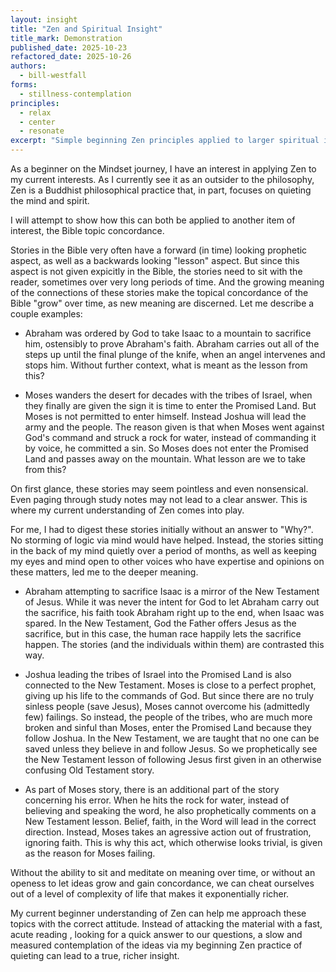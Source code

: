 ```yaml
---
layout: insight
title: "Zen and Spiritual Insight"
title_mark: Demonstration
published_date: 2025-10-23
refactored_date: 2025-10-26
authors:
  - bill-westfall
forms:
  - stillness-contemplation
principles:
  - relax
  - center
  - resonate
excerpt: "Simple beginning Zen principles applied to larger spiritual insight."
---
```


As a beginner on the Mindset journey, I have an interest in applying Zen to my current interests.  As I currently see it as an outsider to the philosophy, Zen is a Buddhist philosophical practice that, in part, focuses on quieting the mind and spirit.

I will attempt to show how this can both be applied to another item of interest, the Bible topic concordance.

Stories in the Bible very often have a forward (in time) looking prophetic aspect, as well as a backwards looking "lesson" aspect.  But since this aspect is not given expicitly in the Bible, the stories need to sit with the reader, sometimes over very long periods of time.  And the growing meaning of the connections of these stories make the topical concordance of the Bible "grow" over time, as new meaning are discerned.  Let me describe a couple examples:

* Abraham was ordered by God to take Isaac to a mountain to sacrifice him, ostensibly to prove Abraham's faith. Abraham carries out all of the steps up until the final plunge of the knife, when an angel intervenes and stops him.  Without further context, what is meant as the lesson from this?

* Moses wanders the desert for decades with the tribes of Israel, when they finally are given the sign it is time to enter the Promised Land.  But Moses is not permitted to enter himself.  Instead Joshua will lead the army and the people.  The reason given is that when Moses went against God's command and struck a rock for water, instead of commanding it by voice, he committed a sin.  So Moses does not enter the Promised Land and passes away on the mountain.  What lesson are we to take from this?

On first glance, these stories may seem pointless and even nonsensical.  Even paging through study notes may not lead to a clear answer. This is where my current understanding of Zen comes into play.

For me, I had to digest these stories initially without an answer to "Why?".  No storming of logic via mind would have helped.  Instead, the stories sitting in the back of my mind quietly over a period of months, as well as keeping my eyes and mind open to other voices who have expertise and opinions on these matters, led me to the deeper meaning.

* Abraham attempting to sacrifice Isaac is a mirror of the New Testament of Jesus.  While it was never the intent for God to let Abraham carry out the sacrifice, his faith took Abraham right up to the end, when Isaac was spared. In the New Testament, God the Father offers Jesus as the sacrifice, but in this case, the human race happily lets the sacrifice happen. The stories (and the individuals within them) are contrasted this way.

* Joshua leading the tribes of Israel into the Promised Land is also connected to the New Testament.  Moses is close to a perfect prophet, giving up his life to the commands of God.  But since there are no truly sinless people (save Jesus), Moses cannot overcome his (admittedly few) failings.  So instead, the people of the tribes, who are much more broken and sinful than Moses, enter the Promised Land because they follow Joshua.  In the New Testament, we are taught that no one can be saved unless they believe in and follow Jesus.  So we prophetically see the New Testament lesson of following Jesus first given in an otherwise confusing Old Testament story.

* As part of Moses story, there is an additional part of the story concerning his error.  When he hits the rock for water, instead of believing and speaking the word, he also prophetically comments on a New Testament lesson.  Belief, faith, in the Word will lead in the correct direction.  Instead, Moses takes an agressive action out of frustration, ignoring faith.  This is why this act, which otherwise looks trivial, is given as the reason for Moses failing.  

Without the ability to sit and meditate on meaning over time, or without an openess to let ideas grow and gain concordance, we can cheat ourselves out of a level of complexity of life that makes it exponentially richer.

My current beginner understanding of Zen can help me approach these topics with the correct attitude.  Instead of attacking the material with a fast, acute reading , looking for a quick answer to our questions, a slow and measured contemplation of the ideas via my beginning Zen practice of quieting can lead to a true, richer insight.

